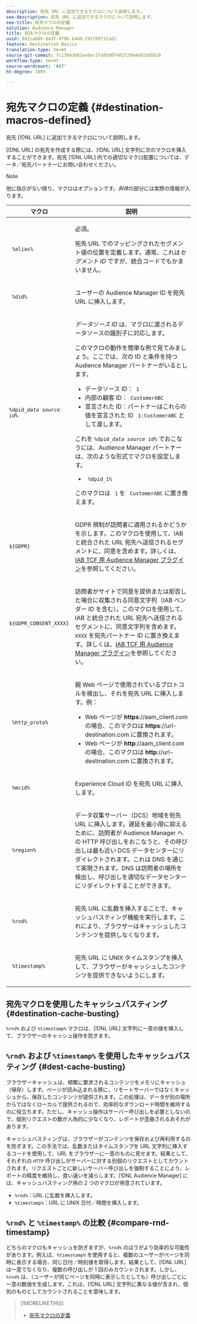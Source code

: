 ```yaml
---
description: 宛先 URL に追加できるマクロについて説明します。
seo-description: 宛先 URL に追加できるマクロについて説明します。
seo-title: 宛先マクロの定義
solution: Audience Manager
title: 宛先マクロの定義
uuid: 982cab05-8a3f-4f96-b4d0-291709712ad1
feature: Destination Basics
translation-type: tm+mt
source-git-commit: fc13643681eebec17a95607482f2864e81b95820
workflow-type: tm+mt
source-wordcount: '667'
ht-degree: 100%

---
```



# 宛先マクロの定義 {#destination-macros-defined}

宛先 [!DNL URL] に追加できるマクロについて説明します。

<!-- destination-macros.xml -->

[!DNL URL] の宛先を作成する際には、[!DNL URL] 文字列に次のマクロを挿入することができます。宛先 [!DNL URL] 内での適切なマクロ配置については、データ／宛先パートナーにお問い合わせください。

>[!NOTE]
>
>他に指示がない限り、マクロはオプションです。*斜体*&#x200B;の部分には実際の情報が入ります。

<table id="table_2C532EFB9DAE41B08714753EBD7DFB05"> 
 <thead> 
  <tr> 
   <th colname="col1" class="entry"> マクロ </th> 
   <th colname="col2" class="entry"> 説明 </th> 
  </tr> 
 </thead>
 <tbody> 
  <tr> 
   <td colname="col1"> <p> <code> %alias%</code> </p> </td> 
   <td colname="col2"> <p>必須。 </p> <p>宛先 URL でのマッピングされたセグメント値の位置を定義します。通常、これは<i>セグメント ID</i> ですが、統合コードでもかまいません。 </p> </td> 
  </tr> 
  <tr> 
   <td colname="col1"> <p> <code> %did%</code> </p> </td> 
   <td colname="col2"> <p>ユーザーの <span class="keyword">Audience Manager</span> ID を宛先 URL に挿入します。 </p> </td> 
  </tr> 
  <tr> 
   <td colname="col1"> <p> <code>%dpid_<i>data source id</i>%</code> </p> </td> 
   <td colname="col2"> <p><i> データソース ID</i> は、マクロに渡されるデータソースの識別子に対応します。 </p> <p>このマクロの動作を簡単な例で見てみましょう。ここでは、次の ID と条件を持つ <span class="keyword">Audience Manager</span> パートナーがいるとします。 </p> 
    <ul id="ul_697508B437EB4090B121AFA5D519AFBE"> 
     <li id="li_32D9F72A7D1543A892DC7E1529E98A96">データソース ID：<code> 1</code> </li> 
     <li id="li_099F5B63D2244B5AADA9B26CB6152E6B">内部の顧客 ID：<code> CustomerABC</code> </li> 
     <li id="li_0D9FE501C16444DDB388C8E934E5A8C6">宣言された ID：パートナーはこれらの値を宣言された ID <code> 1:CustomerABC</code> として渡します。 </li> 
    </ul> <p>これを <code>%dpid_<i>data source id</i>%</code> でおこなうには、<span class="keyword">Audience Manager</span> パートナーは、次のような形式でマクロを設定します。 </p> 
    <ul class="simplelist"> 
     <li> <code> %dpid_1%</code> </li> 
    </ul> <p>このマクロは <code> 1</code> を <code> CustomerABC</code> に置き換えます。 </p> </td> 
  </tr> 
  <tr>
    <td><p><code>${GDPR}</code></p></td>
    <td><p>GDPR 規制が訪問者に適用されるかどうかを示します。このマクロを使用して、IAB と統合された URL 宛先へ送信されるセグメントに、同意を含めます。詳しくは、<a href="../../overview/data-security-and-privacy/aam-iab-plugin.md">IAB TCF 用 Audience Manager プラグイン</a>を参照してください。</p></td>
  </tr>
   <tr>
    <td><code>${GDPR_CONSENT_XXXX}</code></p></td>
    <td><p>訪問者がサイトで同意を提供または拒否した場合に収集される同意文字列（IAB ベンダー ID を含む）。このマクロを使用して、IAB と統合された URL 宛先へ送信されるセグメントに、同意文字列を含めます。<code>XXXX</code> を宛先パートナー ID に置き換えます。詳しくは、<a href="../../overview/data-security-and-privacy/aam-iab-plugin.md">IAB TCF 用 Audience Manager プラグイン</a>を参照してください。 </p></td>
  </tr>
  <tr> 
   <td colname="col1"> <p><code> %http_proto%</code> </p> </td> 
   <td colname="col2"> <p>親 Web ページで使用されているプロトコルを検出し、それを宛先 URL に挿入します。例：<br>
     <ul id="ul_026F56EC46E94D9EB1153557C0F65325"> 
      <li id="li_B41EF140CC274CB68FE7213DD8B908C0">Web ページが <b>https</b>://aam_client.com の場合、このマクロは <b>https</b>://url-destination.com に置換されます。 </li> 
      <li id="li_BDCD6EA69B004A92BA6981952341BD77">Web ページが <b>http</b>://aam_client.com の場合、このマクロは <b>http</b>://url-destination.com に置換されます。 </li> 
     </ul> </p> </td> 
  </tr> 
  <tr> 
   <td colname="col1"> <p><code> %mcid%</code> </p> </td> 
   <td colname="col2"> <p><span class="keyword">Experience Cloud</span> ID を宛先 URL に挿入します。 </p> </td> 
  </tr> 
  <tr> 
   <td colname="col1"> <p><code> %region%</code> </p> </td> 
   <td colname="col2"> <p><span class="wintitle">データ収集サーバー（DCS）</span>地域を宛先 URL に挿入します。遅延を最小限に抑えるために、訪問者が <span class="keyword">Audience Manager</span> への HTTP 呼び出しをおこなうと、その呼び出しは最も近い <span class="wintitle">DCS</span> データセンターにリダイレクトされます。これは DNS を通じて実現されます。DNS は訪問者の場所を検出し、呼び出しを適切なデータセンターにリダイレクトすることができます。 </p> </td> 
  </tr> 
  <tr> 
   <td colname="col1"> <p> <code> %rnd%</code> </p> </td> 
   <td colname="col2"> <p>宛先 URL に乱数を挿入することで、キャッシュバスティング機能を実行します。これにより、ブラウザーはキャッシュしたコンテンツを提供しなくなります。 </p> </td> 
  </tr> 
  <tr> 
   <td colname="col1"> <p> <code> %timestamp%</code> </p> </td> 
   <td colname="col2"> <p>宛先 URL に UNIX タイムスタンプを挿入して、ブラウザーがキャッシュしたコンテンツを提供できないようにします。 </p> </td> 
  </tr> 
 </tbody> 
</table>

## 宛先マクロを使用したキャッシュバスティング {#destination-cache-busting}

`%rnd%` および `%timestamp%` マクロは、[!DNL URL] 文字列に一意の値を挿入して、ブラウザーのキャッシュ操作を防ぎます。

## `%rnd%` および `%timestamp%` を使用したキャッシュバスティング {#dest-cache-busting}

<!-- c_dest_cache_busting.xml -->

ブラウザーキャッシュは、頻繁に要求されるコンテンツをメモリにキャッシュ（保存）します。ページが読み込まれる際に、リモートサーバーではなくキャッシュから、保存したコンテンツが提供されます。この処理は、データが別の場所からではなくローカルで提供されるので、効率的なダウンロード時間を維持するのに役立ちます。ただし、キャッシュ操作はサーバー呼び出しを必要としないので、個別リクエストの数が人為的に少なくなり、レポートが歪曲されるおそれがあります。

キャッシュバスティングは、ブラウザーがコンテンツを保存および再利用するのを防ぎます。この手法では、乱数またはタイムスタンプを URL 文字列に挿入するコードを使用して、URL をブラウザーに一意のものに見せます。結果として、それぞれの `HTTP` 呼び出しがサーバーに対する別個のリクエストとしてカウントされます。リクエストごとに新しいサーバー呼び出しを強制することにより、レポートの精度を維持し、食い違いを減らします。[!DNL Audience Manager] には、キャッシュバスティング用の 2 つのマクロが用意されています。

* `%rnd%`：URL に乱数を挿入します。
* `%timestamp%`：URL に UNIX 日付／時間を挿入します。

## `%rnd%` と `%timestamp%` の比較 {#compare-rnd-timestamp}

どちらのマクロもキャッシュを防ぎますが、`%rnd%` のほうがより効率的な可能性があります。例えば、`%timestamp%` を使用すると、複数のユーザーがページを同時に表示する場合、同じ日付／時刻値を取得します。結果として、[!DNL URL] は一意でなくなり、複数の呼び出しが 1 回のみカウントされます。しかし、`%rnd%` は、（ユーザーが同じページを同時に表示したとしても）呼び出しごとに一意の数値を生成します。これは、[!DNL URL] 文字列に異なる値が含まれ、個別のものとしてカウントされることを意味します。

>[!MORELIKETHIS]
>
>* [宛先マクロの定義](../../features/destinations/destination-macros.md#destination-macros-defined)